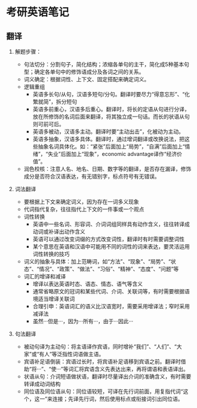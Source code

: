 # 考研英语笔记

## 翻译

1. 解题步骤：
    * 句法切分：分割句子，简化结构；浓缩各单句的主干，简化成5种基本句型；确定各单句中的修饰语成分及各词之间的关系。
    * 词义确定：根据词性、上下文、固定搭配来确定词义。
    * 逻辑重组
        * 英语多长句/从句，汉语多短句/分句。翻译时要尽力“得意忘形”、“化繁就简”，拆分短句
        * 英语多前重心，汉语多后重心。翻译时，将长的定语从句进行分译，放在所修饰的名词后面来翻译，将其独立成一句话。而长的状语从句则可前可后。
        * 英语多被动，汉语多主动。翻译时要“主动出击”，化被动为主动。
        * 英语多抽象，汉语多具体。翻译时，通过增词翻译或改换说法，把这些抽象名词具体化。如：“紧张”后面加上“局势”，“自满”后面加上“情绪”，“失业”后面加上“现象”，economic advantage译作“经济价值”。
    * 润色校核：注意人名、地名、日期、数字等的翻译，是否存在漏译，修饰成分是否符合汉语表达，有无错别字，标点符号有无错误。

2. 词法翻译
    * 要根据上下文来确定词义，因为存在一词多义现象
    * 代词指代复杂，往往指代上下文的一件事或一个观点
    * 词性转换
        * 英语中一些名词、形容词、介词词组同样具有动作含义，往往转译成动词或补译出动作含义
        * 英语可以通过改变词缀的方式改变词性，翻译时有时需要调整词性
        * 某个意思在英语和汉语中可能用不同的词性的词来表达，要灵活运用词性转换的技巧
    * 词义的抽象与具体：加上范畴词，如“方法”、“现象”、“局势”、“状态”、“情况”、“政策”、“做法”、“习俗”、“精神”、“态度”、“问题”等
    * 词汇的增译和减译
        * 增译以表达英语时态、语态、情态、语气等含义
        * 通常省略原文的冠词和某些代词、介词、关联词等，有时需要根据语境适当增译关联词
        * 合理引申：英语词汇的语义比汉语宽时，需要采用增译法；窄时采用减译法
        * 虽然···但是···，因为···所有···，由于···因此···

3. 句法翻译
    * 被动句译为主动句：将主语译作宾语，同时增补“我们”、“人们”、“大家”或“有人”等泛指性词语做主语。
    * 宾语补足语倒装：宾语过长时，将宾语补足语移到宾语之前。翻译时借助“将···”、“使···”等词汇将宾语含义先表达出来，再将谓语和表语译出。
    * 状语从句：介词短语做状语，翻译时尽量译出介词的准确含义，有时需要转译成动词结构
    * 同位语及同位语从句：同位语较短，可译在先行词前面，用复指代词“这个，这一”来连接；先译先行词，然后使用标点或衔接词引出同位语。
